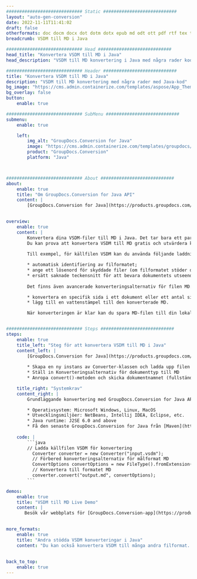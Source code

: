 ```yaml
---
############################# Static ############################
layout: "auto-gen-conversion"
date: 2022-11-11T11:41:02
draft: false
otherformats: doc docm docx dot dotm dotx epub md odt ott pdf rtf tex txt vdx vsdm vsdx vssm vssx vstm vstx vsx vtx xps
breadcrumb: VSDM till MD i Java

############################# Head ############################
head_title: "Konvertera VSDM till MD i Java"
head_description: "VSDM till MD konvertering i Java med några rader kod. Konvertera över 160 filformat med hjälp av GroupDocs dokumentkonverterings-API för Java"

############################# Header ############################
title: "Konvertera VSDM till MD i Java"
description: "VSDM till MD konvertering med några rader med Java-kod"
bg_image: "https://cms.admin.containerize.com/templates/aspose/App_Themes/V3/images/bg/header1.png"
bg_overlay: false
button:
    enable: true

############################# SubMenu ############################
submenu:
    enable: true

    left:
        img_alt: "GroupDocs.Conversion for Java"
        image: "https://cms.admin.containerize.com/templates/groupdocs/images/product-logos/90x90-noborder/groupdocs-conversion-java.png"
        product: "GroupDocs.Conversion"
        platform: "Java"



############################# About ############################
about:
    enable: true
    title: "Om GroupDocs.Conversion for Java API"
    content: |
        [GroupDocs.Conversion for Java](https://products.groupdocs.com/conversion/java/) är ett avancerat filformatkonverterings-API för konvertering mellan populära bild- och dokumentformat som Microsoft Office, OpenDocument, PDF, HTML, e-post, CAD. och mycket mer med bara några rader kod. Det inbyggda API:t upptäcker automatiskt formaten för originaldokumenten och erbjuder många alternativ för att anpassa de konverterade dokumenten. Tillsammans med funktionen att extrahera information från ett dokument, stöder den också cachelagring av konverteringsresultaten till den lokala disken som standard. Men alla typer av cachelagring kan stödjas genom att implementera lämpliga gränssnitt - Amazon S3, Dropbox, Google Drive, Windows Azure, Reddis eller andra.
    

overview:
    enable: true
    content: |
        Konvertera dina VSDM-filer till MD i Java. Det tar bara ett par rader med Java-kod på valfri plattform, som Windows, Linux, macOS.
        Du kan prova att konvertera VSDM till MD gratis och utvärdera kvaliteten på konverteringsresultaten. Tillsammans med enkla filkonverteringsskript kan du prova mer sofistikerade alternativ för att ladda källfilen VSDM och lagra MD-utdata. 
        
        Till exempel, för källfilen VSDM kan du använda följande laddningsalternativ:

        * automatisk identifiering av filformatet;
        * ange ett lösenord för skyddade filer (om filformatet stöder det);
        * ersätt saknade teckensnitt för att bevara dokumentets utseende.
        
        Det finns även avancerade konverteringsalternativ för filen MD:

        * konvertera en specifik sida i ett dokument eller ett antal sidor;
        * lägg till en vattenstämpel till den konverterade MD.

        När konverteringen är klar kan du spara MD-filen till din lokala filsökväg eller till tredje parts lagring såsom FTP, Amazon S3, Google Drive, Dropbox etc. Observera - för att konvertera VSDM till MD behöver du inte installera någon ytterligare programvara, såsom MS Office, Open Office, Adobe Acrobat Reader etc.


############################# Steps ############################
steps:
    enable: true
    title_left: "Steg för att konvertera VSDM till MD i Java"
    content_left: |
        [GroupDocs.Conversion for Java](https://products.groupdocs.com/conversion/java/) låter utvecklare enkelt konvertera VSDM fil till MD med några rader kod.
        
        * Skapa en ny instans av Converter-klassen och ladda upp filen VSDM med den fullständiga sökvägen
        * Ställ in Konverteringsalternativ för dokumenttyp till MD
        * Anropa convert()-metoden och skicka dokumentnamnet (fullständig sökväg) och formatet (MD) som en parameter

    title_right: "Systemkrav"
    content_right: |
        Grundläggande konvertering med GroupDocs.Conversion for Java API kan göras med bara några rader kod. Våra API:er stöds på alla större plattformar och operativsystem. Innan du kör koden nedan, se till att du har följande förutsättningar installerade på ditt system.

        * Operativsystem: Microsoft Windows, Linux, MacOS
        * Utvecklingsmiljöer: NetBeans, Intellij IDEA, Eclipse, etc.
        * Java runtime: J2SE 6.0 and above
        * Få den senaste GroupDocs.Conversion for Java från [Maven](https://repository.groupdocs.com/webapp/#/artifacts/browse/tree/General/repo/com/groupdocs/groupdocs-conversion)
         
    code: |
        ```java    
        // Ladda källfilen VSDM för konvertering
          Converter converter = new Converter("input.vsdm");
          // Förbered konverteringsalternativ för målformat MD
          ConvertOptions convertOptions = new FileType().fromExtension("md").getConvertOptions();
          // Konvertera till formatet MD
          converter.convert("output.md", convertOptions);
        ```

demos:
    enable: true
    title: "VSDM till MD Live Demo"
    content: |
       Besök vår webbplats för [GroupDocs.Conversion-app](https://products.groupdocs.app/conversion/family) och försök konvertera VSDM till MD nu. Den kostnadsfria demon har följande fördelar
          

more_formats:
    enable: true
    title: "Andra stödda VSDM konverteringar i Java"
    content: "Du kan också konvertera VSDM till många andra filformat. Se listan nedan."
       
       
back_to_top:
    enable: true
---
```

